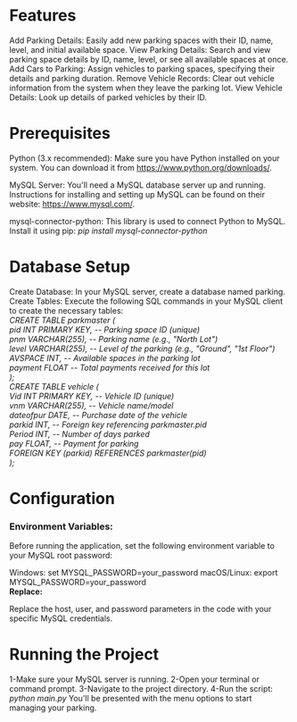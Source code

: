 # **Features**
Add Parking Details: Easily add new parking spaces with their ID, name, level, and initial available space.
View Parking Details: Search and view parking space details by ID, name, level, or see all available spaces at once.
Add Cars to Parking: Assign vehicles to parking spaces, specifying their details and parking duration.
Remove Vehicle Records: Clear out vehicle information from the system when they leave the parking lot.
View Vehicle Details: Look up details of parked vehicles by their ID.
# **Prerequisites**
Python (3.x recommended): Make sure you have Python installed on your system. You can download it from https://www.python.org/downloads/.

MySQL Server: You'll need a MySQL database server up and running.  Instructions for installing and setting up MySQL can be found on their website: https://www.mysql.com/.

mysql-connector-python: This library is used to connect Python to MySQL. Install it using pip:
*pip install mysql-connector-python*
# **Database Setup**
Create Database: In your MySQL server, create a database named parking.
Create Tables: Execute the following SQL commands in your MySQL client to create the necessary tables:<br>
*CREATE TABLE parkmaster ( <br>
    pid INT PRIMARY KEY,   -- Parking space ID (unique)  <br>
    pnm VARCHAR(255),      -- Parking name (e.g., "North Lot") <br>
    level VARCHAR(255),    -- Level of the parking (e.g., "Ground", "1st Floor") <br>
    AVSPACE INT,           -- Available spaces in the parking lot <br>
    payment FLOAT          -- Total payments received for this lot <br>
);*
<br>
*CREATE TABLE vehicle ( <br>
    Vid INT PRIMARY KEY,    -- Vehicle ID (unique) <br>
    vnm VARCHAR(255),      -- Vehicle name/model <br>
    dateofpur DATE,        -- Purchase date of the vehicle <br>
    parkid INT,            -- Foreign key referencing parkmaster.pid <br>
    Period INT,            -- Number of days parked <br>
    pay FLOAT,             -- Payment for parking <br>
    FOREIGN KEY (parkid) REFERENCES parkmaster(pid) <br>
);*<br>
# **Configuration**
### **Environment Variables:**

Before running the application, set the following environment variable to your MySQL root password:

Windows: set MYSQL_PASSWORD=your_password
macOS/Linux: export MYSQL_PASSWORD=your_password <br>
**Replace:**

Replace the host, user, and password parameters in the code with your specific MySQL credentials.
# **Running the Project**
1-Make sure your MySQL server is running.
2-Open your terminal or command prompt.
3-Navigate to the project directory.
4-Run the script:
*python main.py*
You'll be presented with the menu options to start managing your parking.





